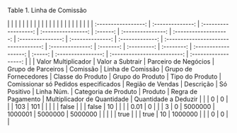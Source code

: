 <div id="d159133e1" class="table">

<div class="table-title">

Table 1. Linha de
Comissão

</div>

<div class="table-contents">

|                     |                  |                      |                    |          |                   |                       |                   |                  |                 |                                      |                  |           |             |            |                      |         |                    |                             |                      |  |
| :-----------------: | :--------------: | :------------------: | :----------------: | :------: | :---------------: | :-------------------: | :---------------: | :--------------: | :-------------: | :----------------------------------: | :--------------: | :-------: | :---------: | :--------: | :------------------: | :-----: | :----------------: | :-------------------------: | :------------------: |  |
| Valor Multiplicador | Valor a Subtrair | Parceiro de Negócios | Grupo de Parceiros | Comissão | Linha de Comissão | Grupo de Fornecedores | Classe do Produto | Grupo do Produto | Tipo do Produto | Comissionar só Pedidos especificados | Região de Vendas | Descrição | Só Positivo | Linha Núm. | Categoria de Produto | Produto | Regra de Pagamento | Multiplicador de Quantidade | Quantidade a Deduzir |  |
|          0          |        0         |                      |                    |   103    |        101        |                       |                   |                  |                 |                false                 |                  |           |    false    |     10     |                      |         |                    |            0.01             |          0           |  |
|          3          |        0         |       5000000        |      1000001       | 5000000  |      5000000      |                       |                   |                  |                 |                 true                 |                  |           |    true     |     10     |       1000000        |         |                    |              0              |          0           |  |

</div>

</div>
